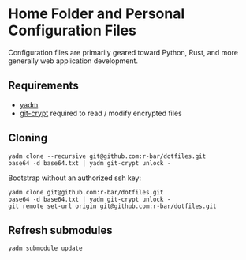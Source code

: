 # Home Folder and Personal Configuration Files

Configuration files are primarily geared toward Python, Rust, and more generally
web application development.

## Requirements
* [yadm](https://yadm.io/)
* [git-crypt](https://github.com/AGWA/git-crypt) required to read /
  modify encrypted files

## Cloning
```
yadm clone --recursive git@github.com:r-bar/dotfiles.git
base64 -d base64.txt | yadm git-crypt unlock -
```

Bootstrap without an authorized ssh key:
```
yadm clone git@github.com:r-bar/dotfiles.git
base64 -d base64.txt | yadm git-crypt unlock -
git remote set-url origin git@github.com:r-bar/dotfiles.git
```

## Refresh submodules
```
yadm submodule update
```

